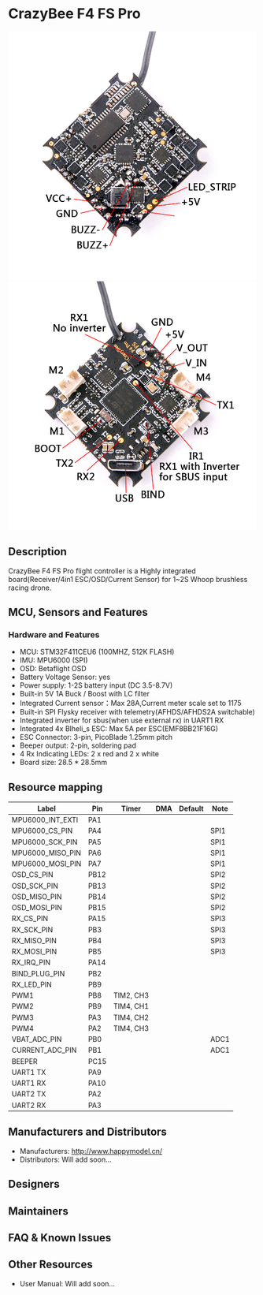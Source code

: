 # CrazyBee F4 FS Pro

![CrazyBee F4 FS Pro front](images/CrazyBeeF4FSProTop.jpg)
![CrazyBee F4 FS Pro back](images/CrazyBeeF4FSProBot.jpg)

## Description

CrazyBee F4 FS Pro flight controller is a Highly integrated board(Receiver/4in1 ESC/OSD/Current Sensor) for 1~2S Whoop brushless racing drone.

## MCU, Sensors and Features

### Hardware and Features

- MCU: STM32F411CEU6 (100MHZ, 512K FLASH)
- IMU: MPU6000 (SPI)
- OSD: Betaflight OSD
- Battery Voltage Sensor: yes
- Power supply: 1-2S battery input (DC 3.5-8.7V)
- Built-in 5V 1A Buck / Boost with LC filter
- Integrated Current sensor：Max 28A,Current meter scale set to 1175
- Built-in SPI Flysky receiver with telemetry(AFHDS/AFHDS2A switchable)
- Integrated inverter for sbus(when use external rx) in UART1 RX
- Integrated 4x Blheli_s ESC: Max 5A per ESC(EMF8BB21F16G)
- ESC Connector: 3-pin, PicoBlade 1.25mm pitch
- Beeper output: 2-pin, soldering pad
- 4 Rx Indicating LEDs: 2 x red and 2 x white
- Board size: 28.5 \* 28.5mm

## Resource mapping

| Label            | Pin  | Timer     | DMA | Default | Note |
| ---------------- | ---- | --------- | --- | ------- | ---- |
| MPU6000_INT_EXTI | PA1  |           |     |         |      |
| MPU6000_CS_PIN   | PA4  |           |     |         | SPI1 |
| MPU6000_SCK_PIN  | PA5  |           |     |         | SPI1 |
| MPU6000_MISO_PIN | PA6  |           |     |         | SPI1 |
| MPU6000_MOSI_PIN | PA7  |           |     |         | SPI1 |
| OSD_CS_PIN       | PB12 |           |     |         | SPI2 |
| OSD_SCK_PIN      | PB13 |           |     |         | SPI2 |
| OSD_MISO_PIN     | PB14 |           |     |         | SPI2 |
| OSD_MOSI_PIN     | PB15 |           |     |         | SPI2 |
| RX_CS_PIN        | PA15 |           |     |         | SPI3 |
| RX_SCK_PIN       | PB3  |           |     |         | SPI3 |
| RX_MISO_PIN      | PB4  |           |     |         | SPI3 |
| RX_MOSI_PIN      | PB5  |           |     |         | SPI3 |
| RX_IRQ_PIN       | PA14 |           |     |         |      |
| BIND_PLUG_PIN    | PB2  |           |     |         |      |
| RX_LED_PIN       | PB9  |           |     |         |      |
| PWM1             | PB8  | TIM2, CH3 |     |         |      |
| PWM2             | PB9  | TIM4, CH1 |     |         |      |
| PWM3             | PA3  | TIM4, CH2 |     |         |      |
| PWM4             | PA2  | TIM4, CH3 |     |         |      |
| VBAT_ADC_PIN     | PB0  |           |     |         | ADC1 |
| CURRENT_ADC_PIN  | PB1  |           |     |         | ADC1 |
| BEEPER           | PC15 |           |     |         |      |
| UART1 TX         | PA9  |           |     |         |      |
| UART1 RX         | PA10 |           |     |         |      |
| UART2 TX         | PA2  |           |     |         |      |
| UART2 RX         | PA3  |           |     |         |      |

## Manufacturers and Distributors

- Manufacturers: http://www.happymodel.cn/
- Distributors: Will add soon...

## Designers

## Maintainers

## FAQ & Known Issues

## Other Resources

- User Manual: Will add soon...
